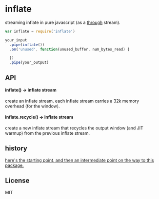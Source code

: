 # inflate

streaming inflate in pure javascript (as a [through](http://npm.im/through) stream).

```javascript
var inflate = require('inflate')

your_input
  .pipe(inflate())
  .on('unused', function(unused_buffer, num_bytes_read) {

  })
  .pipe(your_output)

```

## API

#### inflate() -> inflate stream

create an inflate stream. each inflate stream carries a 32k memory overhead (for the window).

#### inflate.recycle() -> inflate stream

create a new inflate stream that recycles the output window (and JIT warmup) from the previous
inflate stream.

## history

[here's the starting point, and then an intermediate point on the way to this package.](https://gist.github.com/chrisdickinson/a5feecd1906b15638d50)

## License

MIT
